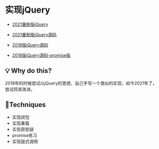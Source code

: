# 实现jQuery
- [2021重制版jQuery](https://dylanchen08.github.io/Simulate-jQuery/)

- [2021重制版jQuery源码](https://github.com/DylanChen08/Simulate-jQuery/blob/master/js/jquery.js)

- [2018版jQuery源码](https://github.com/DylanChen08/Simulate-jQuery/blob/master/js/index.js)

- [2018版jQuery源码-promise版](https://github.com/DylanChen08/Simulate-jQuery/blob/master/js/promise.js)


## 💡 Why do this?
2018年的时候尝试以jQuery的思想，自己手写一个类似的实现，如今2021年了，尝试将其改进。

## 🚀Techniques

- 实现闭包
- 实现重载
- 实现原型链
- promise练习
- 实现链式调用
